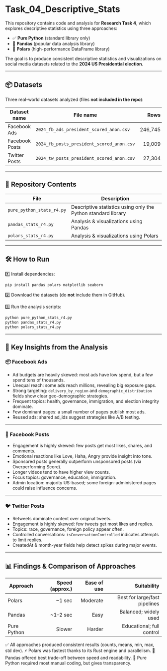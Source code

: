 # Task_04_Descriptive_Stats

This repository contains code and analysis for **Research Task 4**, which explores descriptive statistics using three approaches:

* ✅ **Pure Python** (standard library only)
* 🐼 **Pandas** (popular data analysis library)
* 🦓 **Polars** (high-performance DataFrame library)

The goal is to produce consistent descriptive statistics and visualizations on social media datasets related to the **2024 US Presidential election**.

---

## 📦 Datasets

Three real-world datasets analyzed (files **not included in the repo**):

| Dataset name   | File name                                 |    Rows |
| -------------- | ----------------------------------------- | ------: |
| Facebook Ads   | `2024_fb_ads_president_scored_anon.csv`   | 246,745 |
| Facebook Posts | `2024_fb_posts_president_scored_anon.csv` |  19,009 |
| Twitter Posts  | `2024_tw_posts_president_scored_anon.csv` |  27,304 |

---

## 📂 Repository Contents

| File                                                      | Description                                                   |
| --------------------------------------------------------- | ------------------------------------------------------------- |
| `pure_python_stats_r4.py`                                    | Descriptive statistics using only the Python standard library |
| `pandas_stats_r4.py`                                         | Analysis & visualizations using Pandas                        |
| `polars_stats_r4.py`                                         | Analysis & visualizations using Polars                        |

---

## 🛠 How to Run

1️⃣ Install dependencies:

```bash
pip install pandas polars matplotlib seaborn
```

2️⃣ Download the datasets (do **not** include them in GitHub).

3️⃣ Run the analysis scripts:

```bash
python pure_python_stats_r4.py
python pandas_stats_r4.py
python polars_stats_r4.py
```

---

## 🔑 Key Insights from the Analysis

### 📦 **Facebook Ads**

* Ad budgets are heavily skewed: most ads have low spend, but a few spend tens of thousands.
* Unequal reach: some ads reach millions, revealing big exposure gaps.
* Strong targeting: `delivery_by_region` and `demographic_distribution` fields show clear geo-demographic strategies.
* Frequent topics: health, governance, immigration, and election integrity dominate.
* Few dominant pages: a small number of pages publish most ads.
* Reused ads: shared ad\_ids suggest strategies like A/B testing.

---

### 📄 **Facebook Posts**

* Engagement is highly skewed: few posts get most likes, shares, and comments.
* Emotional reactions like Love, Haha, Angry provide insight into tone.
* Sponsored posts generally outperform unsponsored posts (via Overperforming Score).
* Longer videos tend to have higher view counts.
* Focus topics: governance, education, immigration.
* Admin location: majority US-based; some foreign-administered pages could raise influence concerns.

---

### 🐦 **Twitter Posts**

* Retweets dominate content over original tweets.
* Engagement is highly skewed: few tweets get most likes and replies.
* Topics: race, governance, foreign policy appear often.
* Controlled conversations: `isConversationControlled` indicates attempts to limit replies.
* CreatedAt & month-year fields help detect spikes during major events.

---

## 📊 Findings & Comparison of Approaches

| Approach    | Speed (approx.) | Ease of use |                   Suitability |
| ----------- | --------------: | ----------: | ----------------------------: |
| Polars      |         \~1 sec |    Moderate | Best for large/fast pipelines |
| Pandas      |       \~1–2 sec |        Easy |         Balanced; widely used |
| Pure Python |          Slower |      Harder |     Educational; full control |

✅ All approaches produced consistent results (counts, means, min, max, std dev).
⚡ Polars was fastest thanks to its Rust engine and parallelism.
🐼 Pandas offered best trade-off between speed and readability.
🐍 Pure Python required most manual coding, but gives transparency.

